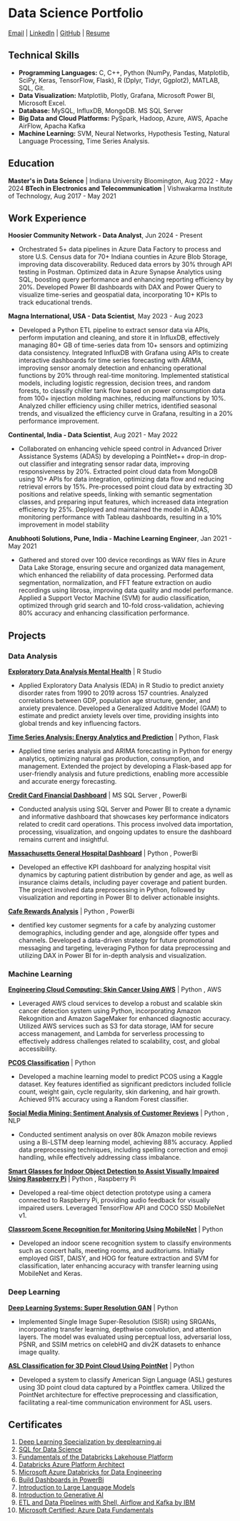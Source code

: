 # Data Science Portfolio

[Email](mailto:sakshi.k.rathi@gmail.com) | [LinkedIn](https://www.linkedin.com/in/sakshi-k-rathi/) | [GitHub](https://github.com/sakshiiiir) | [Resume](https://github.com/sakshiiiir/portfolio/blob/main/sakshi_rathi_resume_ms_data_science.pdf)

## Technical Skills

- **Programming Languages:** C, C++, Python (NumPy, Pandas, Matplotlib, SciPy, Keras, TensorFlow, Flask), R (Dplyr, Tidyr, Ggplot2), MATLAB, SQL, Git.
- **Data Visualization:** Matplotlib, Plotly, Grafana, Microsoft Power BI, Microsoft Excel.
- **Database:** MySQL, InfluxDB, MongoDB. MS SQL Server
- **Big Data and Cloud Platforms:** PySpark, Hadoop, Azure, AWS, Apache AirFlow, Apacha Kafka 
- **Machine Learning:** SVM, Neural Networks, Hypothesis Testing, Natural Language Processing, Time Series Analysis.

## Education

**Master's in Data Science** | Indiana University Bloomington, Aug 2022 - May 2024
**BTech in Electronics and Telecommunication**  | Vishwakarma Institute of Technology, Aug 2017 - May 2021

## Work Experience

**Hoosier Community Network - Data Analyst**, Jun 2024 - Present 
- Orchestrated 5+ data pipelines in Azure Data Factory to process and store U.S. Census data for 70+ Indiana counties in Azure Blob Storage, improving data discoverability. Reduced data errors by 30% through API testing in Postman. Optimized data in Azure Synapse Analytics using SQL, boosting query performance and enhancing reporting efficiency by 20%. Developed Power BI dashboards with DAX and Power Query to visualize time-series and geospatial data, incorporating 10+ KPIs to track educational trends.

**Magna International, USA - Data Scientist**, May 2023 - Aug 2023
- Developed a Python ETL pipeline to extract sensor data via APIs, perform imputation and cleaning, and store it in InfluxDB, effectively managing 80+ GB of time-series data from 10+ sensors and optimizing data consistency. Integrated InfluxDB with Grafana using APIs to create interactive dashboards for time series forecasting with ARIMA, improving sensor anomaly detection and enhancing operational functions by 20% through real-time monitoring. Implemented statistical models, including logistic regression, decision trees, and random forests, to classify chiller tank flow based on power consumption data from 100+ injection molding machines, reducing malfunctions by 10%. Analyzed chiller efficiency using chiller metrics, identified seasonal trends, and visualized the efficiency curve in Grafana, resulting in a 20% performance improvement.
  
**Continental, India - Data Scientist**, Aug 2021 - May 2022
- Collaborated on enhancing vehicle speed control in Advanced Driver Assistance Systems (ADAS) by developing a PointNet++ drop-in drop-out classifier and integrating sensor radar data, improving responsiveness by 20%. Extracted point cloud data from MongoDB using 10+ APIs for data integration, optimizing data flow and reducing retrieval errors by 15%. Pre-processed point cloud data by extracting 3D positions and relative speeds, linking with semantic segmentation classes, and preparing input features, which increased data integration efficiency by 25%. Deployed and maintained the model in ADAS, monitoring performance with Tableau dashboards, resulting in a 10% improvement in model stability
  
**Anubhooti Solutions, Pune, India - Machine Learning Engineer**, Jan 2021 - May 2021
- Gathered and stored over 100 device recordings as WAV files in Azure Data Lake Storage, ensuring secure and organized data management, which enhanced the reliability of data processing. Performed data segmentation, normalization, and FFT feature extraction on audio recordings using librosa, improving data quality and model performance. Applied a Support Vector Machine (SVM) for audio classification, optimized through grid search and 10-fold cross-validation, achieving 80% accuracy and enhancing classification performance.

## Projects

### Data Analysis

**[Exploratory Data Analysis Mental Health](https://github.com/sakshiiiir/EDA-Mental-Health)** | R Studio 
- Applied Exploratory Data Analysis (EDA) in R Studio to predict anxiety disorder rates from 1990 to 2019 across 157 countries. Analyzed correlations between GDP, population age structure, gender, and anxiety prevalence. Developed a Generalized Additive Model (GAM) to estimate and predict anxiety levels over time, providing insights into global trends and key influencing factors.

**[Time Series Analysis: Energy Analytics and Prediction](https://github.com/sakshiiiir/Time-Series-Analysis-Energy-Analytics)** | Python, Flask
- Applied time series analysis and ARIMA forecasting in Python for energy analytics, optimizing natural gas production, consumption, and management. Extended the project by developing a Flask-based app for user-friendly analysis and future predictions, enabling more accessible and accurate energy forecasting.

**[Credit Card Financial Dashboard](https://github.com/sakshiiiir/Credit_Card-Financial_Dashboard)** | MS SQL Server , PowerBi
- Conducted analysis using SQL Server and Power BI to create a dynamic and informative dashboard that showcases key performance indicators related to credit card operations. This process involved data importation, processing, visualization, and ongoing updates to ensure the dashboard remains current and insightful.

**[Massachusetts General Hospital Dashboard](https://github.com/sakshiiiir/Massachusetts-General-Hospital-Dashboard)** | Python , PowerBi
- Developed an effective KPI dashboard for analyzing hospital visit dynamics by capturing patient distribution by gender and age, as well as insurance claims details, including payer coverage and patient burden. The project involved data preprocessing in Python, followed by visualization and reporting in Power BI to deliver actionable insights.

**[Cafe Rewards Analysis](https://github.com/sakshiiiir/Cafe-Rewards-Dashboard)** | Python , PowerBi
- dentified key customer segments for a cafe by analyzing customer demographics, including gender and age, alongside offer types and channels. Developed a data-driven strategy for future promotional messaging and targeting, leveraging Python for data preprocessing and utilizing DAX in Power BI for in-depth analysis and visualization. 

### Machine Learning

**[Engineering Cloud Computing: Skin Cancer Using AWS](https://github.com/sakshiiiir/AWS-Skin-Cancer)** | Python , AWS
- Leveraged AWS cloud services to develop a robust and scalable skin cancer detection system using Python, incorporating Amazon Rekognition and Amazon SageMaker for enhanced diagnostic accuracy. Utilized AWS services such as S3 for data storage, IAM for secure access management, and Lambda for serverless processing to effectively address challenges related to scalability, cost, and global accessibility.

**[PCOS Classification](https://github.com/sakshiiiir/Data-Mining-PCOS)** | Python
- Developed a machine learning model to predict PCOS using a Kaggle dataset. Key features identified as significant predictors included follicle count, weight gain, cycle regularity, skin darkening, and hair growth. Achieved 91% accuracy using a Random Forest classifier.

**[Social Media Mining: Sentiment Analysis of Customer Reviews](https://github.com/sakshiiiir/Sentiment-Analysis-of-Customer-Reviews)** | Python , NLP
- Conducted sentiment analysis on over 80k Amazon mobile reviews using a Bi-LSTM deep learning model, achieving 88% accuracy. Applied data preprocessing techniques, including spelling correction and emoji handling, while effectively addressing class imbalance.

**[Smart Glasses for Indoor Object Detection to Assist Visually Impaired Using Raspberry Pi](https://github.com/sakshiiiir/Smart-Glasses-for-Indoor-Object-Detection)** | Python , Raspberry Pi
- Developed a real-time object detection prototype using a camera connected to Raspberry Pi, providing audio feedback for visually impaired users. Leveraged TensorFlow API and COCO SSD MobileNet v1.
  
**[Classroom Scene Recognition for Monitoring Using MobileNet](https://github.com/sakshiiiir/Classroom-Scene-Recognition)** | Python
- Developed an indoor scene recognition system to classify environments such as concert halls, meeting rooms, and auditoriums. Initially employed GIST, DAISY, and HOG for feature extraction and SVM for classification, later enhancing accuracy with transfer learning using MobileNet and Keras.

### Deep Learning

**[Deep Learning Systems: Super Resolution GAN](https://github.com/sakshiiiir/Deep-Learning--SRGAN)** | Python
- Implemented Single Image Super-Resolution (SISR) using SRGANs, incorporating transfer learning, depthwise convolution, and attention layers. The model was evaluated using perceptual loss, adversarial loss, PSNR, and SSIM metrics on celebHQ and div2K datasets to enhance image quality.
  
**[ASL Classification for 3D Point Cloud Using PointNet](https://github.com/sakshiiiir/ASL-Classification-for-3D-point-cloud)** | Python
- Developed a system to classify American Sign Language (ASL) gestures using 3D point cloud data captured by a Pointflex camera. Utilized the PointNet architecture for effective preprocessing and classification, facilitating a real-time communication environment for ASL users.

## Certificates

1. [Deep Learning Specialization by deeplearning.ai](https://coursera.org/share/6d0e28913d35181cd1bcf9450cd35750)
2. [SQL for Data Science](https://coursera.org/share/f030242ec2bb0986c2ad12eefe197e82)
3. [Fundamentals of the Databricks Lakehouse Platform](https://scq.io/As7KR3f)
4. [Databricks Azure Platform Architect](https://scq.io/NIVIK6f)
5. [Microsoft Azure Databricks for Data Engineering](https://coursera.org/share/7051b436528131d95888ca4af0c8ff60)
6. [Build Dashboards in PowerBi](https://coursera.org/share/f7cdf7f465a8d1431788fae0c87edb28)
7. [Introduction to Large Language Models](https://coursera.org/share/76f2e361385b84d6273c591e01b69330)
8. [Introduction to Generative AI](https://coursera.org/share/047eb12c6a8c789529d8f67e5785cfe9)
9. [ETL and Data Pipelines with Shell, Airflow and Kafka by IBM](https://coursera.org/share/4b7999dac3602399a1dea81d909f5534)
10. [Microsoft Certified: Azure Data Fundamentals](https://learn.microsoft.com/api/credentials/share/en-us/RathiSakshi-8681/BB31F4F0FFA93DEB?sharingId=5E3C84EC7B39ADBB)
